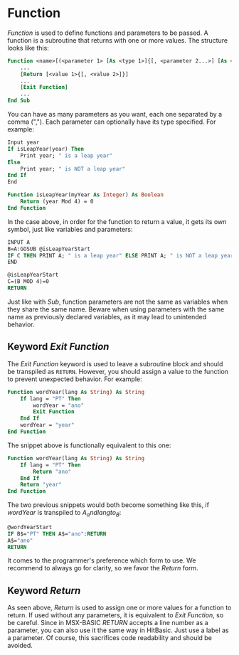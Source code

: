 # Function

_Function_ is used to define functions and parameters to be passed. A function is a subroutine that returns with one or more values. The structure looks like this:

```vb
Function <name>[(<parameter 1> [As <type 1>]{[, <parameter 2...>] [As <type 2...>]})] [As <type>]
	...
	[Return [<value 1>{[, <value 2>]}]
	...
	[Exit Function]
	...
End Sub
```

You can have as many parameters as you want, each one separated by a comma (","). Each parameter can optionally have its type specified. For example:

```vb
Input year
If isLeapYear(year) Then
	Print year; " is a leap year"
Else
	Print year; " is NOT a leap year"
End If
End

Function isLeapYear(myYear As Integer) As Boolean
	Return (year Mod 4) = 0
End Function
```

In the case above, in order for the function to return a value, it gets its own symbol, just like variables and parameters:

```vb
INPUT A
B=A:GOSUB @isLeapYearStart
IF C THEN PRINT A; " is a leap year" ELSE PRINT A; " is NOT a leap year"
END

@isLeapYearStart
C=(B MOD 4)=0
RETURN
```

Just like with _Sub_, function parameters are not the same as variables when they share the same name. Beware when using parameters with the same name as previously declared variables, as it may lead to unintended behavior.

## Keyword _Exit Function_

The _Exit Function_ keyword is used to leave a subroutine block and should be transpiled as `RETURN`. However, you should assign a value to the function to prevent unexpected behavior. For example:

```vb
Function wordYear(lang As String) As String
	If lang = "PT" Then
		wordYear = "ano"
		Exit Function
	End If
	wordYear = "year"
End Function
```

The snippet above is functionally equivalent to this one:

```vb
Function wordYear(lang As String) As String
	If lang = "PT" Then
		Return "ano"
	End If
	Return "year"
End Function
```

The two previous snippets would both become something like this, if _wordYear_ is transpiled to _A$_ and lang to _B$_:

```vb
@wordYearStart
IF B$="PT" THEN A$="ano":RETURN
A$="ano"
RETURN
```

It comes to the programmer's preference which form to use. We recommend to always go for clarity, so we favor the _Return <value>_ form.

## Keyword _Return_

As seen above, _Return_ is used to assign one or more values for a function to return. If used without any parameters, it is equivalent to _Exit Function_, so be careful. Since in MSX-BASIC _RETURN_ accepts a line number as a parameter, you can also use it the same way in HitBasic. Just use a label as a parameter. Of course, this sacrifices code readability and should be avoided.